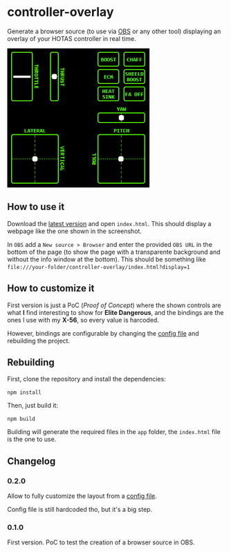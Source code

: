 # controller-overlay

Generate a browser source (to use via [OBS](https://obsproject.com/) or any other tool) displaying an overlay of your HOTAS controller in real time.

![Preview screenshot][screenshot]

## How to use it

Download the [latest version](https://github.com/danikaze/controller-overlay/releases/latest) and open `index.html`. This should display a webpage like the one shown in the screenshot.

In `OBS` add a `New source > Browser` and enter the provided `OBS URL` in the bottom of the page (to show the page with a transparente background and without the info window at the bottom). This should be something like `file:///your-folder/controller-overlay/index.html?display=1`

## How to customize it

First version is just a PoC (_Proof of Concept_) where the shown controls are what **I** find interesting to show for **Elite Dangerous**, and the bindings are the ones I use with my **X-56**, so every value is harcoded.

However, bindings are configurable by changing the [config file](src/elite.ts) and rebuilding the project.

## Rebuilding

First, clone the repository and install the dependencies:

```
npm install
```

Then, just build it:

```
npm build
```

Building will generate the required files in the `app` folder, the `index.html` file is the one to use.

[screenshot]: ./img/screenshot-0.1.0.png 'HOTAS overlay preview'

## Changelog

### 0.2.0

Allow to fully customize the layout from a [config file](src/elite.ts).

Config file is still hardcoded tho, but it's a big step.

### 0.1.0

First version. PoC to test the creation of a browser source in OBS.
